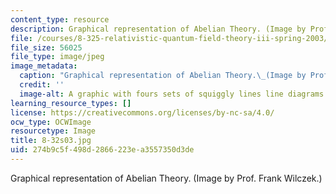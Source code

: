 ```yaml
---
content_type: resource
description: Graphical representation of Abelian Theory. (Image by Prof. Frank Wilczek.)
file: /courses/8-325-relativistic-quantum-field-theory-iii-spring-2003/274b9c5f498d2866223ea3557350d3de_8-32s03.jpg
file_size: 56025
file_type: image/jpeg
image_metadata:
  caption: "Graphical representation of Abelian Theory.\_(Image by Prof. Frank Wilczek.)"
  credit: ''
  image-alt: A graphic with fours sets of squiggly lines line diagrams.
learning_resource_types: []
license: https://creativecommons.org/licenses/by-nc-sa/4.0/
ocw_type: OCWImage
resourcetype: Image
title: 8-32s03.jpg
uid: 274b9c5f-498d-2866-223e-a3557350d3de
---
```

Graphical representation of Abelian Theory. (Image by Prof. Frank Wilczek.)